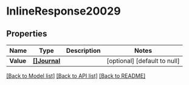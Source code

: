 # InlineResponse20029

## Properties
Name | Type | Description | Notes
------------ | ------------- | ------------- | -------------
**Value** | [**[]Journal**](journal.md) |  | [optional] [default to null]

[[Back to Model list]](../README.md#documentation-for-models) [[Back to API list]](../README.md#documentation-for-api-endpoints) [[Back to README]](../README.md)

